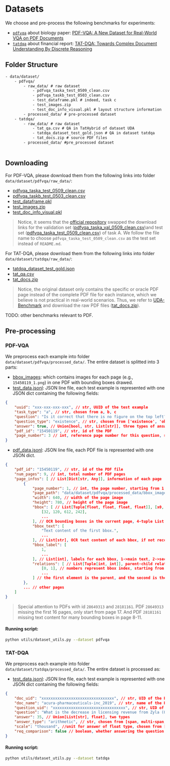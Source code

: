 # Datasets

We choose and pre-process the following benchmarks for experiments:
- [`pdfvqa`](../data/dataset/pdfvqa/) about biology paper: [PDF-VQA: A New Dataset for Real-World VQA on PDF Documents](https://arxiv.org/pdf/2304.06447)
- [`tatdqa`](../data/dataset/tatdqa/) about financial report: [TAT-DQA: Towards Complex Document Understanding By Discrete Reasoning](https://arxiv.org/pdf/2207.11871)

## Folder Structure

```txt
- data/dataset/
    - pdfvqa/
        - raw_data/ # raw dataset
            - pdfvqa_taska_test_0509_clean.csv
            - pdfvqa_taskb_test_0503_clean.csv
            - test_dataframe.pkl # indeed, task c
            - test_images.zip
            - test_doc_info_visual.pkl # layout structure information
        - processed_data/ # pre-processed dataset
    - tatdqa/
        - raw_data/ # raw dataset
            - tat_qa.csv # QA in TatHybrid of dataset UDA
            - tatdqa_dataset_test_gold.json # QA in dataset tatdqa
            - tat_docs.zip # source PDF files
        - processed_data/ #pre_processed dataset
            
```


## Downloading

For PDF-VQA, please download them from the following links into folder `data/dataset/pdfvqa/raw_data/`:
- [pdfvqa_taska_test_0509_clean.csv](https://drive.google.com/file/d/1gGIzsSZHVokehACx7h-SOk5K1uEEXNpq/view?usp=drive_link)
- [pdfvqa_taskb_test_0503_clean.csv](https://drive.google.com/file/d/1FrAB0tKcVg3r67yi-Q2pDw928ACxeRzH/view?usp=drive_link)
- [test_dataframe.pkl](https://drive.google.com/file/d/1-F242FFvubAIpjXPItFc_eGUs3dzb6QO/view?usp=drive_link)
- [test_images.zip](https://drive.google.com/drive/folders/1A2cI3uJUU_1ZliOKpHmYa07VfvZCwOo1?usp=drive_link)
- [test_doc_info_visual.pkl](https://drive.google.com/file/d/1knSVmocw4-_FF98bFMdVSvhnUn3mPUvm/view?usp=drive_link)

> Notice, it seems that the [official repository](https://github.com/adlnlp/pdfvqa?tab=readme-ov-file) swapped the download links for the validation set ([pdfvqa_taska_val_0509_clean.csv](https://drive.google.com/file/d/1HIYxpGCcXdQo42b79Eqfmji9U9-YmUjp/view?usp=drive_link))and test set ([pdfvqa_taska_test_0509_clean.csv](https://drive.google.com/file/d/1gGIzsSZHVokehACx7h-SOk5K1uEEXNpq/view?usp=drive_link)) of task A. We follow the file name to choose `pdfvqa_taska_test_0509_clean.csv` as the test set instead of `README.md`.

For TAT-DQA, please download them from the following links into folder `data/dataset/tatdqa/raw_data/`:
- [tatdqa_dataset_test_gold.json](https://drive.google.com/drive/folders/1SGpZyRWqycMd_dZim1ygvWhl5KdJYDR2)
- [tat_qa.csv](https://github.com/qinchuanhui/UDA-Benchmark/blob/main/dataset/qa/tat_qa.csv)
- [tat_docs.zip](https://huggingface.co/datasets/qinchuanhui/UDA-QA/resolve/main/src_doc_files/tat_docs.zip?download=true)


> Notice, the original dataset only contains the specific or oracle PDF page instead of the complete PDF file for each instance, which we believe is not practical in real-world scenarios. Thus, we refer to [UDA-Benchmark](https://github.com/qinchuanhui/UDA-Benchmark?tab=readme-ov-file#book-dataset-uda-qa) and download the raw PDF files ([tat_docs.zip](https://huggingface.co/datasets/qinchuanhui/UDA-QA/resolve/main/src_doc_files/tat_docs.zip?download=true)).

TODO: other benchmarks relevant to PDF.

## Pre-processing

### PDF-VQA
We preprocess each example into folder `data/dataset/pdfvqa/processed_data/`. The entire dataset is splitted into 3 parts:
- [bbox_images](../data/dataset/pdfvqa/processed_data/bbox_images): which contains images for each page (e.g., `15450119_1.png`) in one PDF with bounding boxes drawed.
- [test_data.jsonl](../data/dataset/pdfvqa/processed_data/test_data.jsonl): JSON line file, each test example is represented with one JSON dict containing the following fields:
```json
{
    "uuid": "xxx-xxx-xxx-xxx", // str, UUID of the test example
    "task_type": "a", // str, chosen from a, b, c
    "question": "Is it correct that there is no figure on the top left?",
    "question_type": "existence", // str, chosen from ['existence', 'object_recognition', 'structural_understanding', 'parent_relationship_understanding', 'child_relationship_understanding']
    "answer": true, // Union[bool, str, List[str]], three types of answers for different task types
    "pdf_id": "15450119", // str, id of the PDF
    "page_number": 3 // int, reference page number for this question, starting from 1. Note that this field is None for task c
}
```
- [pdf_data.jsonl](../data/dataset/pdfvqa/processed_data/pdf_data.jsonl): JSON line file, each PDF file is represented with one JSON dict.
```json
{
    "pdf_id": "15450119", // str, id of the PDF file
    "num_pages": 9, // int, total number of PDF pages
    "page_infos": [ // List[Dict[str, Any]], information of each page
        {
            "page_number": 1, // int, the page number, starting from 1
            "page_path": "data/dataset/pdfvqa/processed_data/bbox_images/15450119_1.png",
            "width": 640, // width of the page image
            "height": 780, // height of the page image
            "bbox": [ // List[Tuple[float, float, float, float]], [x0, y0, width, height]
                [32, 120, 612, 242],
                ...
            ], // OCR bounding boxes in the current page, 4-tuple List
            "bbox_text": [
                "Text content of the first bbox.",
                ...
            ], // List[str], OCR text content of each bbox, if not recognized, None
            "bbox_label": [
                1,
                ...                            
            ], // List[int], labels for each bbox, 1->main text, 2->section title, 3->list such as references, 4->tables, 5->figures
            "relations": [ // List[Tuple[int, int]], parent-child relations between bounding boxes
                [0, 1], // numbers represent bbox index, starting from 0
                ... 
            ] // the first element is the parent, and the second is the child
        },
        ... // other pages
    ]
}
```
> Special attention to PDFs with id `28649313` and `28181161`. PDF `28649313` missing the first 16 pages, only start from page 17. And PDF `28181161` missing text content for many bounding boxes in page 8-11.

#### Running script:
```sh
python utils/dataset_utils.py --dataset pdfvqa
```

### TAT-DQA
We preprocess each example into folder `data/dataset/tatdqa/processed_data/`. The entire dataset is processed as:
- [test_data.jsonl](../data/dataset/tatdqa/processed_data/test_data.jsonl): JSON line file, each test example is represented with one JSON dict containing the following fields:
```json
{
    "doc_uid": "xxxxxxxxxxxxxxxxxxxxxxxxxxxxxxxx", // str, UID of the PDF document
    "doc_name": "acura-pharmaceuticals-inc_2019", // str, name of the PDF document
    "question_uid": "xxxxxxxxxxxxxxxxxxxxxxxxxxxxxxxx", // str, UID of the question
    "question": "What is the decrease in licensing revenue from Zyla (Oxaydo) from 2018 to 2019?", // str, the question text
    "answer": 35, // Union[List[str], float], two types
    "answer_type": "arithmetic", // str, chosen from [span, multi-span, arithmetic, count]
    "scale": "thousand", //unit for answer of float type, chosen from [thousand, million, percent] 
    "req_comparison": false // boolean, whether answering the question needs to compare the size of multiple data
}
```

#### Running script:
```sh
python utils/dataset_utils.py --dataset tatdqa
```

